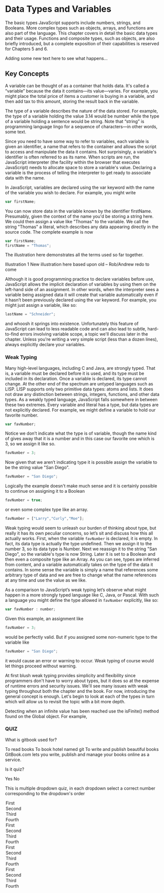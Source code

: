 # Data Types and Variables
The basic types JavaScript supports include numbers, strings, and Booleans. More complex types such as objects, arrays, and functions are also part of the language. This chapter covers in detail the basic data types and their usage. Functions and composite types, such as objects, are also briefly introduced, but a complete exposition of their capabilities is reserved for Chapters 5 and 6.

Adding some new text here to see what happens...


## Key Concepts


A variable can be thought of as a container that holds data. It's called a “variable” because the data it contains—its value—varies. For example, you might place the total price of items a customer is buying in a variable, and then add tax to this amount, storing the result back in the variable. 

The type of a variable describes the nature of the data stored. For example, the type of a variable holding the value 3.14 would be number while the type of a variable holding a sentence would be string. Note that “string” is programming language lingo for a sequence of characters—in other words, some text.

Since you need to have some way to refer to variables, each variable is given an identifier, a name that refers to the container and allows the script to access and manipulate the data it contains. Not surprisingly, a variable's identifier is often referred to as its name. When scripts are run, the JavaScript interpreter (the facility within the browser that executes JavaScript) needs to allocate space to store a variable's value. Declaring a variable is the process of telling the interpreter to get ready to associate data with the name. 

In JavaScript, variables are declared using the var keyword with the name of the variable you wish to declare. For example, you might write
```javascript
var firstName;
```
You can now store data in the variable known by the identifier firstName. Presumably, given the context of the name you'd be storing a string here. We could then assign a value like "Thomas" to the variable. We call the string "Thomas" a literal, which describes any data appearing directly in the source code. The complete example is now

```javascript
var firstName;
firstName = "Thomas";
```
The illustration here demonstrates all the terms used so far together.

Illustration 1
New illustration here based upon old – Rob/Andrew redo to come

Although it is good programming practice to declare variables before use, JavaScript allows the implicit declaration of variables by using them on the left-hand side of an assignment. In other words, when the interpreter sees a variable being assigned data it will create that variable automatically even if it hasn’t been previously declared using the var keyword. For example, you might just assign a variable, like so:
```javascript
lastName = "Schneider";
```
and whoosh it springs into existence. 
Unfortunately this feature of JavaScript can lead to less readable code and can also lead 
to subtle, hard-to-find errors involving variable scope, a topic we'll discuss later in the chapter. Unless you're writing a very simple script (less than a dozen lines), always explicitly declare your variables.


### Weak Typing


Many high-level languages, including C and Java, are strongly typed. That is, a variable must be declared before it is used, and its type must be included in its declaration. Once a variable is declared, its type cannot change. At the other end of the spectrum are untyped languages such as LISP. LISP supports only two primitive data types: atoms and lists. It does not draw any distinction between strings, integers, functions, and other data types. As a weakly typed language, JavaScript falls somewhere in between these two extremes. Every variable and literal has a type, but data types are not explicitly declared. For example, we might define 
a variable to hold our favorite number.  
```javascript
var favNumber;
```
Notice we don’t indicate what the type is of variable, though the name kind of gives away that it is a number and in this case our favorite one which is 3, so we assign it like so.
```javascript
favNumber = 3;
```
Now given that we aren’t indicating type it is possible assign the variable to be the string value "San Diego".
```javascript
favNumber = "San Diego";
```
Logically the example doesn't make much sense and it is certainly possible to continue on assigning it to a Boolean
```javascript
favNumber = true;
```
or even some complex type like an array.
```javascript
favNumber = ["Larry","Curly","Moe"];
```
Weak typing would seem to unleash our burden of thinking about type, but really it has its own peculiar concerns, so let’s sit and discuss how this all actually works.  First, when the variable `favNumber` is declared, it is empty. In fact, its data type is actually the type undefined. Then we assign it to the number 3, so its data type is Number. Next we reassign it to the string "San Diego", so the variable's type is now String. Later it is set to a Boolean and then even a composite type like an Array. As you can see, types are inferred from content, and a variable automatically takes on the type of the data it contains.  In some sense the variable is simply a name that references some arbitrary type of data and we are free to change what the name references at any time and use the value as we like.

As a comparison to JavaScript’s weak typing let’s observe what might happen in a more strongly typed language like C, Java, or Pascal. With such a language you might define the type allowed in `favNumber` explicitly, like so:
```javascript
var favNumber : number;
```
Given this example, an assignment like
```javascript
favNumber = 3;
```
would be perfectly valid. But if you assigned some non-numeric type to the variable like
```javascript
favNumber = "San Diego";
```
it would cause an error or warning to occur.   Weak typing of course would let things proceed without warning.

At first blush weak typing provides simplicity and flexibility since programmers don't have to worry about types, but it does so at the expense of runtime errors and security issues. We'll see many issues with weak typing throughout both the chapter and the book. For now, introducing the general concept is enough. Let's begin to look at each of the types in turn which will allow us to revisit the topic with a bit more depth.

Detecting when an infinite value has been reached use the isFinite() method found on the Global object.  For example,



### QUIZ

<quiz name="Gitbook Quiz">
    <question multiple>
        <p>What is gitbook used for?</p>
        <answer correct>To read books</answer>
        <answer>To book hotel named git</answer>
        <answer correct>To write and publish beautiful books</answer>
        <explanation>GitBook.com lets you write, publish and manage your books online as a service.</explanation>
    </question>
    <question>
        <p>Is it quiz?</p>
        <answer correct>Yes</answer>
        <answer>No</answer>
    </question>
    <question>
        <p>This is multiple dropdown quiz, in each dropdown select a correct number corresponding to the dropdown's order</p>
        <answer>
            <option correct>First</option>
            <option>Second</option>
            <option>Third</option>
            <option>Fourth</option>
        </answer>
        <answer>
            <option>First</option>
            <option correct>Second</option>
            <option>Third</option>
            <option>Fourth</option>
        </answer>
        <answer>
            <option>First</option>
            <option>Second</option>
            <option correct>Third</option>
            <option>Fourth</option>
        </answer>
        <answer>
            <option>First</option>
            <option>Second</option>
            <option>Third</option>
            <option correct>Fourth</option>
        </answer>
    </question>
</quiz>
